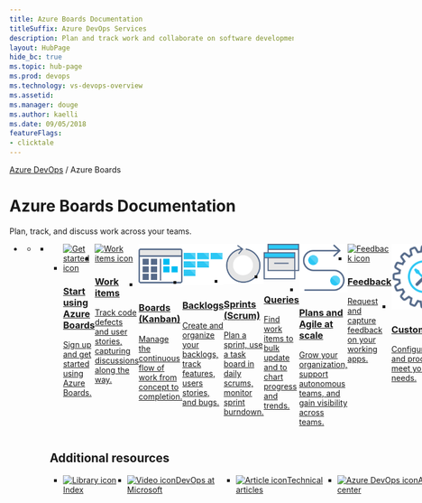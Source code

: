 ```yaml
---
title: Azure Boards Documentation 
titleSuffix: Azure DevOps Services
description: Plan and track work and collaborate on software development using Agile tools you configure and customize to support your business needs.  
layout: HubPage 
hide_bc: true
ms.topic: hub-page
ms.prod: devops 
ms.technology: vs-devops-overview 
ms.assetid:  
ms.manager: douge 
ms.author: kaelli 
ms.date: 09/05/2018
featureFlags:
- clicktale 
---
```


<p><a href="/azure/devops/index">Azure DevOps</a>  /  Azure Boards</p>
<div id="main" class="v2">
    <div class="container">
        <h1>Azure Boards Documentation</h1>
        <p>Plan, track, and discuss work across your teams.</p>
        <ul class="pivots">
            <li>
                <a href="#index"></a>
                <ul id="index">
                    <li class="panelItem" data-index="0">
                        <a class="singlePanelNavItem selected" style="display: none" href="#indexA" data-linktype="self-bookmark"></a>
                        <ul class="panelContent singlePanelContent" id="indexA" style="margin-top: 0px; display: flex; float: left; border: none;">
                            <li class="fullSpan">
                                <a href="#index1"></a>
                                <ul id="index1" class="cardsF panelContent singlePanelContent cols cols4" style="float: left; display: flex!important;">
                                    <li>
                                        <a href="/azure/devops/boards/get-started/index">
                                            <div class="cardSize">
                                                <div class="cardPadding">
                                                    <div class="card">
                                                        <div class="cardImageOuter">
                                                            <div class="cardImage">
                                                                <img src="https://docs.microsoft.com/media/common/i_get-started.svg" alt="Get started icon" />
                                                            </div>
                                                        </div>
                                                        <div class="cardText">
                                                            <h3>Start using Azure Boards</h3>
                                                            <p>Sign up and get started using Azure Boards.</p>
                                                        </div>
                                                    </div>
                                                </div>
                                            </div>
                                        </a>
                                    </li>
                                    <li>
                                        <a href="/azure/devops/boards/work-items/index">
                                            <div class="cardSize">
                                                <div class="cardPadding">
                                                    <div class="card">
                                                        <div class="cardImageOuter">
                                                            <div class="cardImage">
                                                                <img src="https://docs.microsoft.com/media/common/i_tasks.svg" alt="Work items icon" />
                                                            </div>
                                                        </div>
                                                        <div class="cardText">
                                                            <h3>Work items</h3>
                                                            <p>Track code defects and user stories, capturing discussions along the way.</p>
                                                        </div>
                                                    </div>
                                                </div>
                                            </div>
                                        </a>
                                    </li>
                                    <li>
                                        <a href="/azure/devops/boards/boards/index">
                                            <div class="cardSize">
                                                <div class="cardPadding">
                                                    <div class="card">
                                                        <div class="cardImageOuter">
                                                            <div class="cardImage">
                                                                <img src="../_img/index/i_kanban.svg" alt="Kanban icon" />
                                                            </div>
                                                        </div>
                                                        <div class="cardText">
                                                            <h3>Boards (Kanban)</h3>
                                                            <p>Manage the continuous flow of work from concept to completion.</p>
                                                        </div>
                                                    </div>
                                                </div>
                                            </div>
                                        </a>
                                    </li>
                                    <li>
                                        <a href="/azure/devops/boards/backlogs/index">
                                            <div class="cardSize">
                                                <div class="cardPadding">
                                                    <div class="card">
                                                        <div class="cardImageOuter">
                                                            <div class="cardImage">
                                                                <img src="../_img/index/i_backlog.svg" alt="Backlogs icon" />
                                                            </div>
                                                        </div>
                                                        <div class="cardText">
                                                            <h3>Backlogs</h3>
                                                            <p>Create and organize your backlogs, track features, users stories, and
                                                                bugs.</p>
                                                        </div>
                                                    </div>
                                                </div>
                                            </div>
                                        </a>
                                    </li>
                                    <li>
                                        <a href="/azure/devops/boards/sprints/index">
                                            <div class="cardSize">
                                                <div class="cardPadding">
                                                    <div class="card">
                                                        <div class="cardImageOuter">
                                                            <div class="cardImage">
                                                                <img src="../_img/index/i_scrum.svg" alt="Sprints icon" />
                                                            </div>
                                                        </div>
                                                        <div class="cardText">
                                                            <h3>Sprints (Scrum)</h3>
                                                            <p>Plan a sprint, use a task board in daily scrums, monitor sprint burndown.</p>
                                                        </div>
                                                    </div>
                                                </div>
                                            </div>
                                        </a>
                                    </li>
                                    <li>
                                        <a href="/azure/devops/boards/queries/index">
                                            <div class="cardSize">
                                                <div class="cardPadding">
                                                    <div class="card">
                                                        <div class="cardImageOuter">
                                                            <div class="cardImage">
                                                                <img src="../_img/index/i_queries.svg" alt="Queries icon" />
                                                            </div>
                                                        </div>
                                                        <div class="cardText">
                                                            <h3>Queries</h3>
                                                            <p>Find work items to bulk update and to chart progress and trends.</p>
                                                        </div>
                                                    </div>
                                                </div>
                                            </div>
                                        </a>
                                    </li>
                                    <li>
                                        <a href="/azure/devops/boards/plans/index">
                                            <div class="cardSize">
                                                <div class="cardPadding">
                                                    <div class="card">
                                                        <div class="cardImageOuter">
                                                            <div class="cardImage">
                                                                <img src="../_img/index/i_agile.svg" alt="Agile at scale icon" />
                                                            </div>
                                                        </div>
                                                        <div class="cardText">
                                                            <h3>Plans and Agile at scale</h3>
                                                            <p>Grow your organization, support autonomous teams, and gain visibility
                                                                across teams.</p>
                                                        </div>
                                                    </div>
                                                </div>
                                            </div>
                                        </a>
                                    </li>
                                    <li>
                                        <a href="/azure/devops/project/feedback/index">
                                            <div class="cardSize">
                                                <div class="cardPadding">
                                                    <div class="card">
                                                        <div class="cardImageOuter">
                                                            <div class="cardImage">
                                                                <img src="https://docs.microsoft.com/media/common/i_feedback.svg" alt="Feedback icon" />
                                                            </div>
                                                        </div>
                                                        <div class="cardText">
                                                            <h3>Feedback</h3>
                                                            <p>Request and capture feedback on your working apps.</p>
                                                        </div>
                                                    </div>
                                                </div>
                                            </div>
                                        </a>
                                    </li>
                                    <li>
                                        <a href="/azure/devops/organizations/settings/work/inheritance-process-model">
                                            <div class="cardSize">
                                                <div class="cardPadding">
                                                    <div class="card">
                                                        <div class="cardImageOuter">
                                                            <div class="cardImage">
                                                                <img src="../_img/index/i_config-tools.svg" alt="Customization icon" />
                                                            </div>
                                                        </div>
                                                        <div class="cardText">
                                                            <h3>Customization</h3>
                                                            <p>Configure tools and processes to meet your team's needs.</p>
                                                        </div>
                                                    </div>
                                                </div>
                                            </div>
                                        </a>
                                    </li>
                                    <li>
                                        <a href="/azure/devops/organizations/settings/about-settings#work">
                                            <div class="cardSize">
                                                <div class="cardPadding">
                                                    <div class="card">
                                                        <div class="cardImageOuter">
                                                            <div class="cardImage">
                                                                <img src="https://docs.microsoft.com/media/common/i_tools.svg" alt="Settings icon" />
                                                            </div>
                                                        </div>
                                                        <div class="cardText">
                                                            <h3>Settings</h3>
                                                            <p>Configure resources for Azure Boards.</p>
                                                        </div>
                                                    </div>
                                                </div>
                                            </div>
                                        </a>
                                    </li>
                                </ul>
                                <a href="#index2"></a>
                                <h2 style="float: left; display: flex;">Additional resources</h2>
                                <ul id="index2" class="cardsL cols cols4" style="float: left; display: flex; width: 100%;">
                                    <li>
                                        <div class="cardSize">
                                            <div class="cardPadding">
                                                <div class="card">
                                                    <div class="cardText">
                                                        <a class="barLink" href="/azure/devops/index-all"><img src="https://docs.microsoft.com/media/common/i_library.svg" alt="Library icon" />Index</a>
                                                    </div>
                                                </div>
                                            </div>
                                        </div>
                                    </li>
                                    <li>
                                        <div class="cardSize">
                                            <div class="cardPadding">
                                                <div class="card">
                                                    <div class="cardText">
                                                        <a class="barLink" href="https://www.youtube.com/channel/UC-ikyViYMM69joIAv7dlMsA"><img src="https://docs.microsoft.com/media/common/i_video.svg" alt="Video icon" />DevOps at Microsoft</a>
                                                    </div>
                                                </div>
                                            </div>
                                        </div>
                                    </li>
                                    <li>
                                        <div class="cardSize">
                                            <div class="cardPadding">
                                                <div class="card">
                                                    <div class="cardText">
                                                        <a class="barLink" href="/azure/devops/articles/index"><img src="https://docs.microsoft.com/media/common/i_article.svg" alt="Article icon" />Technical articles</a>
                                                    </div>
                                                </div>
                                            </div>
                                        </div>
                                    </li>
                                    <li>
                                        <div class="cardSize">
                                            <div class="cardPadding">
                                                <div class="card">
                                                    <div class="cardText">
                                                        <a class="barLink"  href="/azure/devops/learn/"><img src="https://docs.microsoft.com/media/common/i_dev-ops.svg" alt="Azure DevOps icon" />Azure DevOps resource center</a>
                                                    </div>
                                                </div>
                                            </div>
                                        </div>
                                    </li>
                                </ul>
                            </li>
                        </ul>
                    </li>
                </ul>
            </li>
        </ul>
    </div>
</div>